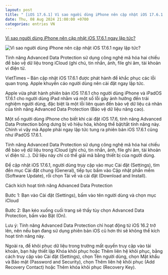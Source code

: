 ```yaml
---
layout: post
title: " [iOS 17.6.1] Vì sao người dùng iPhone nên cập nhật iOS 17.6.1 ngay lập tức?"
date: Thu, 08 Aug 2024 21:00:00 +0700
categories: entries VN
---
```

[Vì sao người dùng iPhone nên cập nhật iOS 17.6.1 ngay lập tức?](https://viettimes.vn/vi-sao-nguoi-dung-iphone-nen-cap-nhat-ios-1761-ngay-lap-tuc-post177150.html)

![Vì sao người dùng iPhone nên cập nhật iOS 17.6.1 ngay lập tức?](https://image.viettimes.vn/1200x630/Uploaded/2024/livospwi/2024_08_08/ios17-6-1-356.jpg)

Tính năng Advanced Data Protection sử dụng công nghệ mã hóa hai chiều để bảo vệ dữ liệu trong iCloud (ghi chú, tin nhắn, ảnh, file ghi âm, tài khoản ví điện tử.

VietTimes – Bản cập nhật iOS 17.6.1 được phát hành để khắc phục các lỗi quan trọng. Apple khuyến cáo người dùng nên cài đặt ngay lập tức.

Apple vừa phát hành phiên bản iOS 17.6.1 cho người dùng iPhone và iPadOS 17.6.1 cho người dùng iPad nhằm vá một số lỗi gây ảnh hưởng đến trải nghiệm người dùng, đặc biệt là một lỗi liên quan đến bảo vệ dữ liệu cá nhân của tính năng Advanced Data Protection (Bảo vệ dữ liệu nâng cao).

Một số người dùng iPhone cho biết khi cài đặt iOS 17.6, tính năng Advanced Data Protection bỗng dưng bị vô hiệu hóa, không thể bật/tắt tính năng này. Chính vì vậy mà Apple phải ngay lập tức tung ra phiên bản iOS 17.6.1 cũng như iPadOS 17.6.1.

Tính năng Advanced Data Protection sử dụng công nghệ mã hóa hai chiều để bảo vệ dữ liệu trong iCloud (ghi chú, tin nhắn, ảnh, file ghi âm, tài khoản ví điện tử...). Dữ liệu này chỉ có thể giải mã bằng thiết bị của người dùng.

Để cập nhật iOS 17.6.1, người dùng truy cập vào mục Cài đặt (Settings), tìm đến mục Cài đặt chung (General), tiếp tục bấm vào Cập nhật phần mềm (Software Update), rồi chọn Tải về và cài đặt (Download and Install).

Cách kích hoạt tính năng Advanced Data Protection

Bước 1: Bạn vào Cài đặt (Settings), bấm vào tên người dùng và chọn mục iCloud

Bước 2: Bạn kéo xuống cuối trang sẽ thấy tùy chọn Advanced Data Protection, bấm vào Bật (On).

Lưu ý: Tính năng Advanced Data Protection chỉ hoạt động từ iOS 16.2 trở lên, nên nếu bạn đang sử dụng phiên bản iOS cũ hơn thì sẽ không thể kích hoạt tính năng này.

Ngoài ra, để khôi phục dữ liệu trong trường mất quyền truy cập vào tài khoản, bạn hãy thiết lập Khóa khôi phục hoặc Thêm liên hệ khôi phục, bằng cách truy cập vào Cài đặt (Settings), chọn Tên người dùng, chọn Mật khẩu và Bảo mật (Password and Security), chọn Thêm liên hệ khôi phục (Add Recovery Contact) hoặc Thêm khóa khôi phục (Recovery Key).

